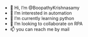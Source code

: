 - 👋 Hi, I’m @BoopathyKrishnasamy
- 👀 I’m interested in automation
- 🌱 I’m currently learning python
- 💞️ I’m looking to collaborate on RPA
- 📫 you can reach me by mail

<!---
BoopathyKrishnasamy/BoopathyKrishnasamy is a ✨ special ✨ repository because its `README.md` (this file) appears on your GitHub profile.
You can click the Preview link to take a look at your changes.
--->
